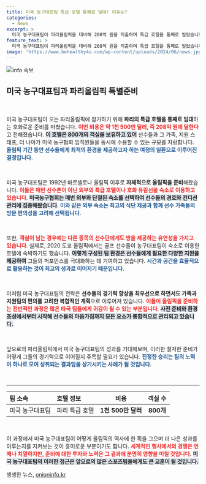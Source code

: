```yaml
---
title: 미국 농구대표팀 특급 호텔 통째로 임대! 이유는?
categories:
  - News
excerpt: >
  미국 농구대표팀이 파리올림픽을 대비해 208억 원을 지출하며 특급 호텔을 통째로 빌렸습니다. 선수와 가족, 스태프를 위한 최상의 숙소와 식단을 제공하기 위한 전략인데, 이 색다른 준비가 어떤 결과를 가져올지 기대됩니다!
feature_text: >
  미국 농구대표팀이 파리올림픽을 대비해 208억 원을 지출하며 특급 호텔을 통째로 빌렸습니다. 선수와 가족, 스태프를 위한 최상의 숙소와 식단을 제공하기 위한 전략인데, 이 색다른 준비가 어떤 결과를 가져올지 기대됩니다!
image: 'https://www.behealthy4u.com/wp-content/uploads/2024/06/news.jpg'
---
```


<p><img src="https://www.behealthy4u.com/wp-content/uploads/2024/06/news.jpg" alt="info 속보" /></p>

<h2 data-ke-size="size26">미국 농구대표팀과 파리올림픽 특별준비</h2>

<p data-ke-size="size16">&nbsp;</p>

<p>미국 농구대표팀이 오는 파리올림픽에 참가하기 위해 <strong>파리의 특급 호텔을 통째로 임대</strong>하는 호화로운 준비를 마쳤습니다. <b><span style="color: #ee2323;">이번 비용은 약 1천 500만 달러, 즉 208억 원에 달한다</span></b>고 전해졌습니다. <b><span style="background-color: #21538527;">이 호텔은 800개의 객실을 보유하고 있어</span></b> 선수들과 그 가족, 지원 스태프, 더 나아가 미국 농구협회 임직원들을 동시에 수용할 수 있는 규모를 자랑합니다. <b><span style="color: #1a5490;">올림픽 기간 동안 선수들에게 최적의 환경을 제공하고자 하는 여정의 일환으로 이루어진 결정입니다.</span></b></p>

<p data-ke-size="size16">&nbsp;</p>

<p>미국 농구대표팀은 1992년 바르셀로나 올림픽 이후로 <strong>자체적으로 올림픽을 준비</strong>해왔습니다. <b><span style="color: #ee2323;">이들은 매번 선수촌이 아닌 외부의 특급 호텔이나 호화 유람선을 숙소로 이용하고 있습니다</span></b>. <b><span style="background-color: #21538527;">미국농구협회는 매번 외부와 단절된 숙소를 선택하여 선수들의 경호와 컨디션 관리에 집중해왔습니다</span></b>. <b><span style="color: #1a5490;">이와 같은 외부 숙소는 최고의 식단 제공과 함께 선수 가족들의 방문 편의성을 고려해 선택됩니다.</span></b> </p>

<p data-ke-size="size16">&nbsp;</p>

<p>또한, <b><span style="color: #ee2323;">객실이 남는 경우에는 다른 종목의 선수단에게도 방을 제공하는 유연성을 가지고 있습니다</span></b>. 실제로, 2020 도쿄 올림픽에서는 골프 선수들이 농구대표팀이 숙소로 이용한 호텔에 숙박하기도 했습니다. <b><span style="background-color: #21538527;">이렇게 구성된 팀 환경은 선수들에게 필요한 다양한 지원을 제공하여</span></b> 그들의 퍼포먼스를 극대화하는 데 기여하고 있습니다. <b><span style="color: #1a5490;">시간과 공간을 효율적으로 활용하는 것이 최고의 성과로 이어지기 때문입니다.</span></b> </p>

<p data-ke-size="size16">&nbsp;</p>

<p>이처럼 미국 농구대표팀의 전략은 <strong>선수들의 경기력 향상을 최우선으로 하면서도 가족과 지원팀의 편의를 고려한 복합적인 계획</strong>으로 이루어져 있습니다. <b><span style="color: #ee2323;">이들이 올림픽을 준비하는 전반적인 과정은 많은 타국 팀들에게 귀감이 될 수 있는 부분입니다</span></b>. <b><span style="background-color: #21538527;">사전 준비와 환경 조성에서부터 시작해 선수들의 마음가짐까지 모든 요소가 통합적으로 관리되고 있습니다.</span></b></p>

<p data-ke-size="size16">&nbsp;</p>

<p>앞으로의 파리올림픽에서 미국 농구대표팀의 성과를 기대해보며, 이러한 철저한 준비가 어떻게 그들의 경기력으로 이어질지 주목할 필요가 있습니다. <b><span style="color: #1a5490;">진정한 승리는 팀의 노력이 하나로 모여 성취되는 결과임을 상기시키는 사례가 될 것입니다.</span></b></p>

<p data-ke-size="size16">&nbsp;</p>

<hr>

<table style="width: 100%; border-collapse: collapse;">
  <thead>
    <tr>
      <th style="text-align: left; height: 25px;"><b>팀 소속</b></th>
      <th style="text-align: left; height: 25px;"><b>호텔 정보</b></th>
      <th style="text-align: center; height: 25px;"><b>비용</b></th>
      <th style="text-align: center; height: 25px;"><b>객실 수</b></th>
    </tr>
  </thead>
  <tbody>
    <tr>
      <td style="text-align: left; height: 17px;">미국 농구대표팀</td>
      <td style="text-align: left; height: 17px;">파리 특급 호텔</td>
      <td style="text-align: center; height: 17px;"><b>1천 500만 달러</b></td>
      <td style="text-align: center; height: 17px;"><b>800개</b></td>
    </tr>
  </tbody>
</table>

<p data-ke-size="size16">&nbsp;</p> 

<p>이 과정에서 미국 농구대표팀이 어떻게 올림픽의 역사에 한 획을 그으며 더 나은 성과를 이루는지를 지켜보는 것이 흥미로운 부분이기도 합니다. <b><span style="color: #ee2323;">세계적인 행사에서의 경쟁은 언제나 치열하지만, 준비에 대한 투자와 노력은 그 결과에 분명히 영향을 미칠 것입니다</span></b>. <b><span style="background-color: #21538527;">미국 농구대표팀의 이러한 접근은 앞으로의 많은 스포츠팀들에게도 큰 교훈이 될 것입니다.</span></b></p>
생생한 뉴스, <a href="https://onioninfo.kr" rel="dofollow">onioninfo.kr</a>


